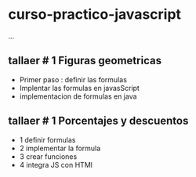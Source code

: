 # curso-practico-javascript
...
## tallaer # 1 Figuras geometricas

- Primer paso : definir las formulas
- Implentar las formulas en javasScript
- implementacion de formulas en java

## tallaer # 1 Porcentajes y descuentos
- 1 definir formulas
- 2 implementar la formula
- 3 crear funciones
- 4 integra JS con HTMl
